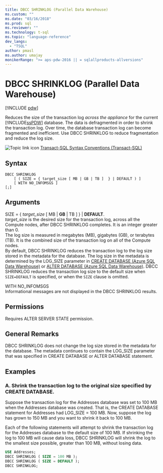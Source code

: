 ```yaml
---
title: DBCC SHRINKLOG (Parallel Data Warehouse)
ms.custom: ""
ms.date: "03/16/2018"
ms.prod: sql
ms.reviewer: ""
ms.technology: t-sql
ms.topic: "language-reference"
dev_langs: 
  - "TSQL"
author: pmasl
ms.author: umajay
monikerRange: ">= aps-pdw-2016 || = sqlallproducts-allversions"
---
```


# DBCC SHRINKLOG (Parallel Data Warehouse)

[!INCLUDE [pdw](../../includes/applies-to-version/pdw.md)]

Reduces the size of the transaction log *across the appliance* for the current [!INCLUDE[ssPDW](../../includes/sspdw-md.md)] database. The data is defragmented in order to shrink the transaction log. Over time, the database transaction log can become fragmented and inefficient. Use DBCC SHRINKLOG to reduce fragmentation and reduce the log size.
  
![Topic link icon](../../database-engine/configure-windows/media/topic-link.gif "Topic link icon") [Transact-SQL Syntax Conventions &#40;Transact-SQL&#41;](../../t-sql/language-elements/transact-sql-syntax-conventions-transact-sql.md)
  
## Syntax  
  
```syntaxsql
DBCC SHRINKLOG   
    [ ( SIZE = { target_size [ MB | GB | TB ]  } | DEFAULT ) ]   
    [ WITH NO_INFOMSGS ]   
[;]  
```  

## Arguments

SIZE = { *target_size* [ MB \| **GB** \| TB ]  } \| **DEFAULT**.  
*target_size* is the desired size for the transaction log, across all the Compute nodes, after DBCC SHRINKLOG completes. It is an integer greater than 0.  
The log size is measured in megabytes (MB), gigabytes (GB), or terabytes (TB). It is the combined size of the transaction log on all of the Compute nodes.  
By default, DBCC SHRINKLOG reduces the transaction log to the log size stored in the metadata for the database. The log size in the metadata is determined by the LOG_SIZE parameter in [CREATE DATABASE &#40;Azure SQL Data Warehouse&#41;](../../t-sql/statements/create-database-azure-sql-data-warehouse.md) or [ALTER DATABASE &#40;Azure SQL Data Warehouse&#41;](../../t-sql/statements/alter-database-azure-sql-data-warehouse.md). DBCC SHRINKLOG reduces the transaction log size to the default size when `SIZE=DEFAULT` is specified, or when the `SIZE` clause is omitted.
  
WITH NO_INFOMSGS  
Informational messages are not displayed in the DBCC SHRINKLOG results.  
  
## Permissions

Requires ALTER SERVER STATE permission.

## General Remarks

DBCC SHRINKLOG does not change the log size stored in the metadata for the database. The metadata continues to contain the LOG_SIZE parameter that was specified in CREATE DATABASE or ALTER DATABASE statement.
  
## Examples

### A. Shrink the transaction log to the original size specified by CREATE DATABASE.  
Suppose the transaction log for the Addresses database was set to 100 MB when the Addresses database was created. That is, the CREATE DATABASE statement for Addresses had LOG_SIZE = 100 MB. Now, suppose the log has grown to 150 MB and you want to shrink it back to 100 MB.
  
Each of the following statements will attempt to shrink the transaction log for the Addresses database to the default size of 100 MB. If shrinking the log to 100 MB will cause data loss, DBCC SHRINKLOG will shrink the log to the smallest size possible, greater than 100 MB, without losing data.

```sql
USE Addresses;  
DBCC SHRINKLOG ( SIZE = 100 MB );  
DBCC SHRINKLOG ( SIZE = DEFAULT );  
DBCC SHRINKLOG;  
```